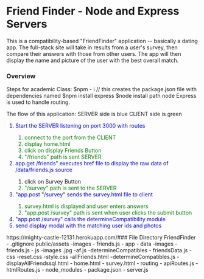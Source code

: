 # Friend Finder - Node and Express Servers
This is a compatibility-based "FriendFinder" application -- basically a dating app. The full-stack site will take in results from a user's survey, then compare their answers with those from other users. The app will then display the name and picture of the user with the best overall match.
​
### Overview
Steps for academic Class:
  $npm - i   // this creates the package.json file with dependencies named
  $npm install express 
  $node install path 
node Express is used to handle routing.

The flow of this application:
SERVER side is blue   CLIENT side is green


<ol type="1">
  <li style="color:blue">Start the SERVER listening on port 3000 with routes</li>
             <ol>
                <li style="color: green">connect to the port from the CLIENT 
                <li style="color: green">display home.html
                <li style="color: green">click on display Friends Button
                <li style="color: green">"/friends" path is sent SERVER
              </ol>
  <li style="color:blue">app.get /friends" executes href file to display the raw data of /data/friends.js source</li>
              <ol>
                <li "style="color: green">click on Survey Button
                <li style="color: green">"/survey" path is sent to the SERVER
               </ol>
  <li style="color:blue">"app.post "/survey" sends the survey.html file to client</li>
                <ol>
                <li style="color: green">survey.html is displayed and user enters answers 
                <li style="color: green">"app.post /survey" path is sent when user clicks the submit button</li>
                </ol>
  <li style="color:blue">"app.post /survey" calls the determineCompatibility module</li>
  <li style="color:blue">send display modal with the matching user ids and photos</li>
  </ol>
​
https://mighty-castle-12131.herokuapp.com/
​
### File Directory
FriendFinder
  - .gitignore
 public/assets
  -images
      - friends.js
   - app
    - data
      -images
      - friends.js
    - js
        -images
             .jpg
        -af.js
        -determineCompatibles
        - friendsData.js
      -css
          -reset.css
          -style.css
      -allFriends.html
      -determineCompatibles.js
      -displayAllFriendssql.html
      - home.html
      - survey.html
    - routing
      - apiRoutes.js
      - htmlRoutes.js
  - node_modules
  - package.json
  - server.js




